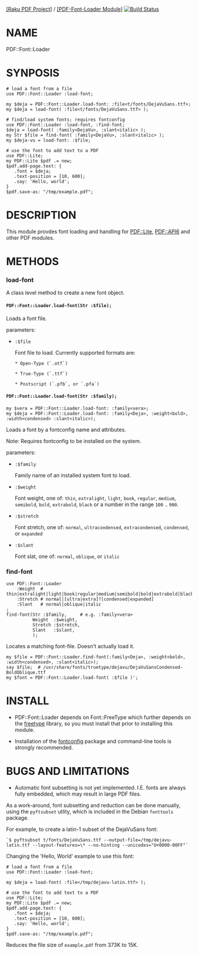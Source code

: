 [[Raku PDF Project]](https://pdf-raku.github.io)
/ [[PDF-Font-Loader Module]](https://pdf-raku.github.io/PDF-Font-Loader-raku/)
[![Build Status](https://travis-ci.org/pdf-raku/PDF-Font-Loader-raku.svg?branch=master)](https://travis-ci.org/pdf-raku/PDF-Font-Loader-raku)

NAME
====

PDF::Font::Loader

SYNPOSIS
========

    # load a font from a file
    use PDF::Font::Loader :load-font;

    my $deja = PDF::Font::Loader.load-font: :file<t/fonts/DejaVuSans.ttf>;
    my $deja = load-font( :file<t/fonts/DejaVuSans.ttf> );

    # find/load system fonts; requires fontconfig
    use PDF::Font::Loader :load-font, :find-font;
    $deja = load-font( :family<DejaVu>, :slant<italic> );
    my Str $file = find-font( :family<DejaVu>, :slant<italic> );
    my $deja-vu = load-font: :$file;

    # use the font to add text to a PDF
    use PDF::Lite;
    my PDF::Lite $pdf .= new;
    $pdf.add-page.text: {
       .font = $deja;
       .text-position = [10, 600];
       .say: 'Hello, world';
    }
    $pdf.save-as: "/tmp/example.pdf";

DESCRIPTION
===========

This module provdes font loading and handling for [PDF::Lite](https://pdf-raku.github.io/PDF-Lite-raku), [PDF::API6](https://pdf-raku.github.io/PDF-API6) and other PDF modules.

METHODS
=======

### load-font

A class level method to create a new font object.

#### `PDF::Font::Loader.load-font(Str :$file);`

Loads a font file.

parameters:

  * `:$file`

    Font file to load. Currently supported formats are:

        * Open-Type (`.otf`)

        * True-Type (`.ttf`)

        * Postscript (`.pfb`, or `.pfa`)

#### `PDF::Font::Loader.load-font(Str :$family);`

    my $vera = PDF::Font::Loader.load-font: :family<vera>;
    my $deja = PDF::Font::Loader.load-font: :family<Deja>, :weight<bold>, :width<condensed> :slant<italic>);

Loads a font by a fontconfig name and attributes.

Note: Requires fontconfig to be installed on the system.

parameters:

  * `:$family`

    Family name of an installed system font to load.

  * `:$weight`

    Font weight, one of: `thin`, `extralight`, `light`, `book`, `regular`, `medium`, `semibold`, `bold`, `extrabold`, `black` or a number in the range `100` .. `900`.

  * `:$stretch`

    Font stretch, one of: `normal`, `ultracondensed`, `extracondensed`, `condensed`, or `expanded`

  * `:$slant`

    Font slat, one of: `normal`, `oblique`, or `italic`

### find-font

    use PDF::Font::Loader
        :Weight  # thin|extralight|light|book|regular|medium|semibold|bold|extrabold|black|100..900
        :Stretch # normal|[ultra|extra]?[condensed|expanded]
        :Slant   # normal|oblique|italic
    ;
    find-font(Str :$family,     # e.g. :family<vera>
              Weight  :$weight,
              Stretch :$stretch,
              Slant   :$slant,
              );

Locates a matching font-file. Doesn't actually load it.

    my $file = PDF::Font::Loader.find-font(:family<Deja>, :weight<bold>, :width<condensed>, :slant<italic>);
    say $file;  # /usr/share/fonts/truetype/dejavu/DejaVuSansCondensed-BoldOblique.ttf
    my $font = PDF::Font::Loader.load-font( :$file )';

INSTALL
=======

- PDF::Font::Loader depends on Font::FreeType which further depends on the [freetype](https://www.freetype.org/download.html) library, so you must install that prior to installing this module.

- Installation of the [fontconfig](https://www.freedesktop.org/wiki/Software/fontconfig/) package and command-line tools is strongly recommended.

BUGS AND LIMITATIONS
====================

  * Automatic font subsetting is not yet implemented. I.E. fonts are always fully embedded, which may result in large PDF files.

As a work-around, font subsetting and reduction can be done manually, using the `pyftsubset` utlity, which is included in the Debian `fonttools` package.

For example, to create a latin-1 subset of the DejaVuSans font:

    `$ pyftsubset t/fonts/DejaVuSans.ttf --output-file=/tmp/dejavu-latin.ttf --layout-features=\* --no-hinting --unicodes="U+0000-00FF"`

Changing the 'Hello, World' example to use this font:

    # load a font from a file
    use PDF::Font::Loader :load-font;

    my $deja = load-font( :file</tmp/dejavu-latin.ttf> );

    # use the font to add text to a PDF
    use PDF::Lite;
    my PDF::Lite $pdf .= new;
    $pdf.add-page.text: {
       .font = $deja;
       .text-position = [10, 600];
       .say: 'Hello, world';
    }
    $pdf.save-as: "/tmp/example.pdf";

Reduces the file size of `example.pdf` from 373K to 15K.

